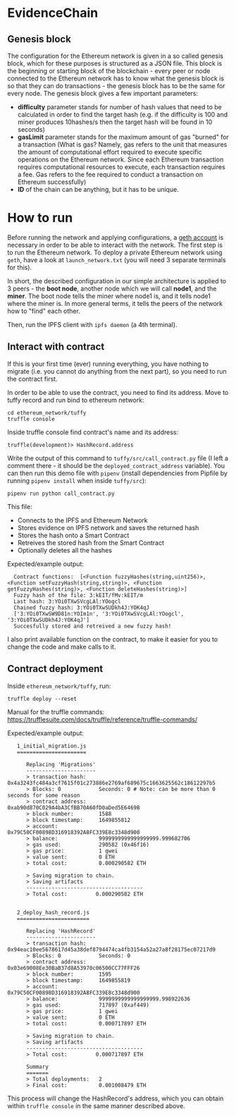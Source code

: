 # EvidenceChain

## Genesis block

The configuration for the Ethereum network is given in a so called genesis block, which for these purposes is structured as a JSON file. 
This block is the beginning or starting block of the blockchain - every peer or node connected to the Ethereum network has to know what the genesis block is so that they can do transactions - the genesis block has to be the same for every node. 
The genesis block gives a few important parameters:

- **difficulty** parameter stands for number of hash values that need to be calculated in order to find the target hash (e.g. if the difficulty is 100 and miner produces 10hashes/s then the target hash will be found in 10 seconds)
- **gasLimit** parameter stands for the maximum amount of gas "burned" for a transaction (What is gas? Namely, gas refers to the unit that measures the amount of computational effort required to execute specific operations on the Ethereum network. Since each Ethereum transaction requires computational resources to execute, each transaction requires a fee. Gas refers to the fee required to conduct a transaction on Ethereum successfully)
- **ID** of the chain can be anything, but it has to be unique. 

# How to run

Before running the network and applying configurations, a [geth account](https://geth.ethereum.org/docs/interface/managing-your-accounts) is necessary in order to be able to interact with the network.
The first step is to run the Ethereum network. To deploy a private Ethereum network using `geth`, have a look at `launch_network.txt` (you will need 3 separate terminals for this).

In short, the described configuration in our simple architecture is applied to 3 peers - the **boot node**, another node which we will call **node1**, and the **miner**. 
The boot node tells the miner where node1 is, and it tells node1 where the miner is. 
In more general terms, it tells the peers of the network how to "find" each other.

Then, run the IPFS client with `ipfs daemon` (a 4th terminal).

## Interact with contract

If this is your first time (ever) running everything, you have nothing to migrate (i.e. you cannot do anything from the next part), so you need to run the contract first. 

In order to be able to use the contract, you need to find its address. Move to tuffy record and run bind to ethereum network:

```
cd ethereum_network/tuffy
truffle console
```

Inside truffle console find contract's name and its address:

```
truffle(development)> HashRecord.address
```

Write the output of this command to `tuffy/src/call_contract.py` file (I left a comment there - it should be the `deployed_contract_address` variable). You can then run this demo file with `pipenv` (install dependencies from Pipfile by running `pipenv install` when inside `tuffy/src`):

``` 
pipenv run python call_contract.py
```

This file:
- Connects to the IPFS and Ethereum Network
- Stores evidence on IPFS network and saves the returned hash
- Stores the hash onto a Smart Contract
- Retreives the stored hash from the Smart Contract
- Optionally deletes all the hashes

Expected/example output:

      Contract functions:  [<Function fuzzyHashes(string,uint256)>, <Function setFuzzyHash(string,string)>, <Function getFuzzyHashes(string)>, <Function deleteHashes(string)>]
      Fuzzy hash of the file: 3:kEIT/fMv:kEIT/m
      Last hash: 3:YOi0TXwSVcgLAl:YOogcl
      Chained fuzzy hash: 3:YOi0TXwSUDkh4J:YOK4qJ
      ['3:YOi0TXwSW9D81n:YOIm1n', '3:YOi0TXwSVcgLAl:YOogcl', '3:YOi0TXwSUDkh4J:YOK4qJ']
      Succesfully stored and retreived a new fuzzy hash!

I also print available function on the contract, to make it easier for you to change the code and make calls to it.

## Contract deployment

Inside `ethereum_network/tuffy`, run:

```
truffle deploy --reset
```

Manual for the truffle commands: https://trufflesuite.com/docs/truffle/reference/truffle-commands/

Expected/example output:
```
   1_initial_migration.js
   ======================

      Replacing 'Migrations'
      ----------------------
      > transaction hash:    0x4a3243fc484a3cf7615f01c273886e2769af689675c1663625562c18612297b5
      > Blocks: 0            Seconds: 0 # Note: can be more than 0 seconds for some reason
      > contract address:    0xab90d870C029A4bA3CfBB70A60fD0aDed5E6469B
      > block number:        1588
      > block timestamp:     1649855812
      > account:             0x79C50CF00898D316918392A8FC339E8c3348d900
      > balance:             9999999999999999999.999682706
      > gas used:            290582 (0x46f16)
      > gas price:           1 gwei
      > value sent:          0 ETH
      > total cost:          0.000290582 ETH

      > Saving migration to chain.
      > Saving artifacts
      -------------------------------------
      > Total cost:         0.000290582 ETH


   2_deploy_hash_record.js
   =======================

      Replacing 'HashRecord'
      ----------------------
      > transaction hash:    0x94eac10ee5678617d45a38def8794474ca4fb3154a52a27a8f28175ec07217d9
      > Blocks: 0            Seconds: 0
      > contract address:    0x03e69008Ee30BaB37d8A53970c06500CC77FFF26
      > block number:        1595
      > block timestamp:     1649855819
      > account:             0x79C50CF00898D316918392A8FC339E8c3348d900
      > balance:             9999999999999999999.998922636
      > gas used:            717897 (0xaf449)
      > gas price:           1 gwei
      > value sent:          0 ETH
      > total cost:          0.000717897 ETH

      > Saving migration to chain.
      > Saving artifacts
      -------------------------------------
      > Total cost:         0.000717897 ETH

      Summary
      =======
      > Total deployments:   2
      > Final cost:          0.001008479 ETH
```
This process will change the HashRecord's address, which you can obtain within `truffle console` in the same manner described above.

